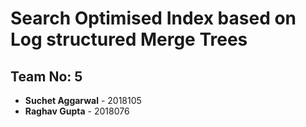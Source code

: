 # Search Optimised Index based on Log structured Merge Trees

## Team No: 5

* **Suchet Aggarwal** - 2018105
* **Raghav Gupta** - 2018076

